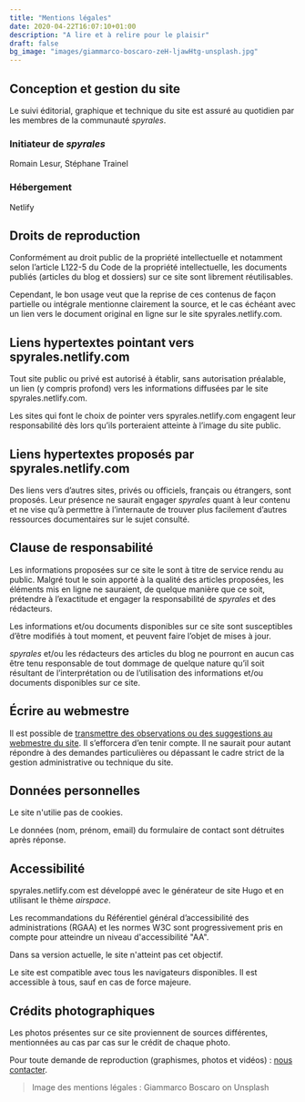 ```yaml
---
title: "Mentions légales"
date: 2020-04-22T16:07:10+01:00
description: "A lire et à relire pour le plaisir"
draft: false
bg_image: "images/giammarco-boscaro-zeH-ljawHtg-unsplash.jpg"
---
```


## Conception et gestion du site
Le suivi éditorial, graphique et technique du site est assuré au quotidien par les membres de la 
communauté *spyrales*.

### Initiateur de *spyrales*
Romain Lesur, Stéphane Trainel

### Hébergement
Netlify


## Droits de reproduction
Conformément au droit public de la propriété intellectuelle et notamment selon l’article L122-5 du Code de la propriété intellectuelle, les documents publiés (articles du blog et dossiers) sur ce site sont librement réutilisables.

Cependant, le bon usage veut que la reprise de ces contenus de façon partielle ou intégrale mentionne clairement la source, et le cas échéant avec un lien vers le document original en ligne sur le site spyrales.netlify.com.


## Liens hypertextes pointant vers spyrales.netlify.com
Tout site public ou privé est autorisé à établir, sans autorisation préalable, un lien (y compris profond) vers les informations diffusées par le site spyrales.netlify.com.

Les sites qui font le choix de pointer vers spyrales.netlify.com engagent leur responsabilité dès lors qu’ils porteraient atteinte à l’image du site public.


## Liens hypertextes proposés par spyrales.netlify.com
Des liens vers d’autres sites, privés ou officiels, français ou étrangers, sont proposés. Leur présence ne saurait engager *spyrales* quant à leur contenu et ne vise qu’à permettre à l’internaute de trouver plus facilement d’autres ressources documentaires sur le sujet consulté.

## Clause de responsabilité
Les informations proposées sur ce site le sont à titre de service rendu au public. Malgré tout le soin apporté à la qualité des articles proposées, les éléments mis en ligne ne sauraient, de quelque manière que ce soit, prétendre à l’exactitude et engager la responsabilité de *spyrales* et des rédacteurs.

Les informations et/ou documents disponibles sur ce site sont susceptibles d’être modifiés à tout moment, et peuvent faire l’objet de mises à jour.

*spyrales* et/ou les rédacteurs des articles du blog ne pourront en aucun cas être tenu responsable de tout dommage de quelque nature qu’il soit résultant de l’interprétation ou de l’utilisation des informations et/ou documents disponibles sur ce site.

## Écrire au webmestre
Il est possible de [transmettre des observations ou des suggestions au webmestre du site](/contact). Il s’efforcera d’en tenir compte. Il ne saurait pour autant répondre à des demandes particulières ou dépassant le cadre strict de la gestion administrative ou technique du site.

## Données personnelles

Le site n'utilie pas de cookies.

Le données (nom, prénom, email) du formulaire de contact sont détruites après réponse.

## Accessibilité
spyrales.netlify.com est développé avec le générateur de site Hugo et en utilisant le thème *airspace*. 

Les recommandations du Référentiel général d’accessibilité des administrations (RGAA) et les normes W3C sont progressivement pris en compte pour atteindre un niveau d'accessibilité "AA".

Dans sa version actuelle, le site n'atteint pas cet objectif.

Le site est compatible avec tous les navigateurs disponibles. Il est accessible à tous, sauf en cas de force majeure.



## Crédits photographiques
Les photos présentes sur ce site proviennent de sources différentes, mentionnées au cas par cas sur le crédit de chaque photo.

Pour toute demande de reproduction (graphismes, photos et vidéos) : [nous contacter](/contact).

> Image des mentions légales : Giammarco Boscaro on Unsplash
